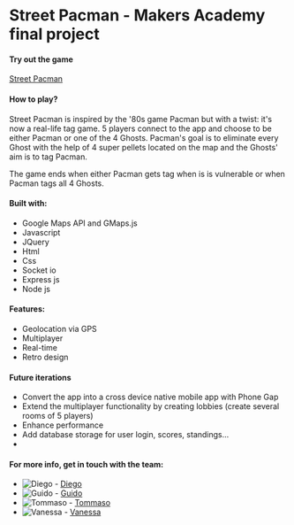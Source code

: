 Street Pacman - Makers Academy final project
==========================================

#### Try out the game
[Street Pacman](https://street-pacman.herokuapp.com/)


#### How to play?
Street Pacman is inspired by the '80s game Pacman but with a twist: it's now a real-life tag game. 5 players connect to the app and choose to be either Pacman or one of the 4 Ghosts. Pacman's goal is to eliminate every Ghost with the help of 4 super pellets located on the map and the Ghosts' aim is to tag Pacman.

The game ends when either Pacman gets tag when is is vulnerable or when Pacman tags all 4 Ghosts.


#### Built with:
- Google Maps API and GMaps.js
- Javascript
- JQuery
- Html
- Css
- Socket io
- Express js
- Node js


#### Features:
- Geolocation via GPS
- Multiplayer
- Real-time
- Retro design


#### Future iterations
- Convert the app into a cross device native mobile app with Phone Gap
- Extend the multiplayer functionality by creating lobbies (create several rooms of 5 players)
- Enhance performance
- Add database storage for user login, scores, standings...
- 

#### For more info, get in touch with the team:
- ![Diego](https://avatars2.githubusercontent.com/u/10360735?v=3&s=120) - [Diego](https://github.com/jdiegoromero)
- ![Guido](https://avatars2.githubusercontent.com/u/10268884?v=3&s=120) - [Guido](https://github.com/guidovitafinzi)
- ![Tommaso](https://avatars2.githubusercontent.com/u/10244235?v=3&s=120) - [Tommaso](https://github.com/tommasobratto)
- ![Vanessa](https://avatars0.githubusercontent.com/u/10236105?v=3&s=100) - [Vanessa](https://github.com/vvirgitti)

